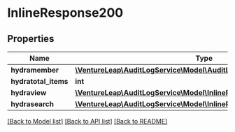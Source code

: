 # InlineResponse200

## Properties
Name | Type | Description | Notes
------------ | ------------- | ------------- | -------------
**hydramember** | [**\VentureLeap\AuditLogService\Model\AuditLogEntryJsonldAuditLogRead[]**](AuditLogEntryJsonldAuditLogRead.md) |  | 
**hydratotal_items** | **int** |  | [optional] 
**hydraview** | [**\VentureLeap\AuditLogService\Model\InlineResponse200Hydraview**](InlineResponse200Hydraview.md) |  | [optional] 
**hydrasearch** | [**\VentureLeap\AuditLogService\Model\InlineResponse200Hydrasearch**](InlineResponse200Hydrasearch.md) |  | [optional] 

[[Back to Model list]](../../README.md#documentation-for-models) [[Back to API list]](../../README.md#documentation-for-api-endpoints) [[Back to README]](../../README.md)

